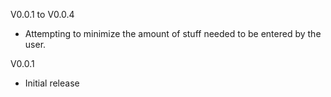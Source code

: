 V0.0.1 to V0.0.4
- Attempting to minimize the amount of stuff needed to be entered by the user.

V0.0.1
- Initial release
